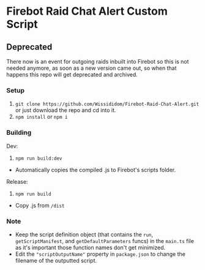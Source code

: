 # Firebot Raid Chat Alert Custom Script

## Deprecated

There now is an event for outgoing raids inbuilt into Firebot so this is not needed anymore, as soon as a new version came out, so when that happens this repo will get deprecated and archived.

### Setup

1. `git clone https://github.com/Wissididom/Firebot-Raid-Chat-Alert.git` or just download the repo and cd into it.
2. `npm install` or `npm i`

### Building

Dev:

1. `npm run build:dev`

- Automatically copies the compiled .js to Firebot's scripts folder.

Release:

1. `npm run build`

- Copy .js from `/dist`

### Note

- Keep the script definition object (that contains the `run`, `getScriptManifest`, and `getDefaultParameters` funcs) in the `main.ts` file as it's important those function names don't get minimized.
- Edit the `"scriptOutputName"` property in `package.json` to change the filename of the outputted script.

